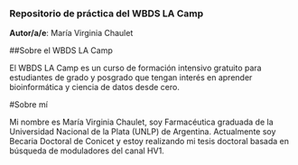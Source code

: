 ### Repositorio de práctica del WBDS LA Camp
**Autor/a/e**: María Virginia Chaulet

##Sobre el WBDS LA Camp

El WBDS LA Camp es un curso de formación intensivo gratuito para estudiantes de grado y posgrado que tengan interés en aprender bioinformática y ciencia de datos desde cero.

#Sobre mí

Mi nombre es María Virginia Chaulet, soy Farmacéutica graduada de la Universidad Nacional de la Plata (UNLP) de Argentina.
Actualmente soy Becaria Doctoral de Conicet y estoy realizando mi tesis doctoral basada en búsqueda de moduladores del canal HV1.

